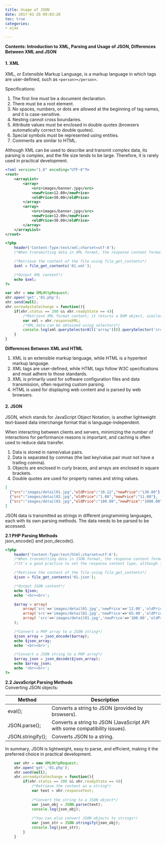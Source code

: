 ```yaml
---
title: Usage of JSON
date: 2017-01-20 09:03:20
toc: true
categories:
- ajax

---
```


**Contents: Introduction to XML, Parsing and Usage of JSON, Differences Between XML and JSON**
<!--more-->

#### 1. XML

XML, or Extensible Markup Language, is a markup language in which tags are user-defined, such as `<person></person>`.

Specifications:

1. The first line must be a document declaration.
2. There must be a root element.
3. No spaces, numbers, or dots are allowed at the beginning of tag names, and it is case-sensitive.
4. Nesting cannot cross boundaries.
5. Attribute values must be enclosed in double quotes (browsers automatically correct to double quotes).
6. Special symbols must be represented using entities.
7. Comments are similar to HTML.

Although XML can be used to describe and transmit complex data, its parsing is complex, and the file size tends to be large. Therefore, it is rarely used in practical development.

```xml
<?xml version="1.0" encoding="UTF-8"?>
<root>
    <arrayList>
        <array>
            <src>images/banner.jpg</src>
            <newPrice>12.00</newPrice>
            <oldPrice>30.00</oldPrice>
        </array>
        <array>
            <src>images/banner.jpg</src>
            <newPrice>12.00</newPrice>
            <oldPrice>30.00</oldPrice>
        </array>
    </arrayList>
</root>
```

```php
<?php 
    header('Content-Type:text/xml;charset=utf-8');
    /*When transmitting data in XML format, the response content format must be text/xml.*/

    /*Retrieve the content of the file using file_get_contents*/
    $xml = file_get_contents('01.xml');

    /*Output XML content*/
    echo $xml;
?>
```

```javascript
var xhr = new XMLHttpRequest;
xhr.open('get','01.php');
xhr.send(null);
xhr.onreadystatechange = function(){
    if(xhr.status == 200 && xhr.readyState == 4){
        /*Retrieve XML format content; it returns a DOM object, similar to document*/
        var xml = xhr.responseXML;
        /*XML data can be obtained using selectors*/
        console.log(xml.querySelectorAll('array')[0].querySelector('src').innerHTML);
    }
}
```

**Differences Between XML and HTML**

1. XML is an extensible markup language, while HTML is a hypertext markup language.
2. XML tags are user-defined, while HTML tags follow W3C specifications and must adhere to those standards.
3. XML is primarily used for software configuration files and data transmission, often requiring custom parsing.
4. HTML is used for displaying web content and is parsed by web browsers.

#### 2. JSON

JSON, which stands for JavaScript Object Notation, is another lightweight text-based data interchange format that is language-independent.

When interacting between clients and servers, minimizing the number of interactions for performance reasons is important, and caching is often used to reduce data transfer.

1. Data is stored in name/value pairs.
2. Data is separated by commas (the last key/value pair must not have a trailing comma).
3. Objects are enclosed in curly braces, and arrays are enclosed in square brackets.
4. Double quotes are used for property names and string values.

```JSON
[
  {"src":"images/detail01.jpg","oldPrice":"10.12","newPrice":"130.00"},
  {"src":"images/detail02.jpg","oldPrice":"1.00","newPrice":"11.00"},
  {"src":"images/detail03.jpg","oldPrice":"100.00","newPrice":"1000.00"}
]
```

JSON data is transmitted as strings in different programming languages, each with its own parsing methods. The data needs to be parsed to be accessed.

**2.1 PHP Parsing Methods**  
json_encode() and json_decode().

```PHP
<?php 
    header('Content-Type:text/html;charset=utf-8');
    /*When transmitting data in JSON format, the response content format should be application/json.*/
    /*It's a good practice to set the response content type, although it's not mandatory.*/

    /*Retrieve the content of the file using file_get_contents*/
    $json = file_get_contents('01.json');

    /*Output JSON content*/
    echo $json;
    echo '<br><br>';

    $array = array(
        array('src'=>'images/detail01.jpg','newPrice'=>'12.00','oldPrice'=>'455.00'),
        array('src'=>'images/detail02.jpg','newPrice'=>'65.00','oldPrice'=>'878.00'),
        array( 'src'=>'images/detail01.jpg','newPrice'=>'100.00','oldPrice'=>'1000.00')
    );

    /*Convert a PHP array to a JSON string*/
    $json_array = json_encode($array);
    echo $json_array;
    echo '<br><br>';

    /*Convert a JSON string to a PHP array*/
    $array_json = json_decode($json_array);
    echo $array_json;
    echo '<br><br>';
?>
```

**2.2 JavaScript Parsing Methods**  
Converting JSON objects:

| Method            | Description                                                  |
| ----------------- | ------------------------------------------------------------ |
| eval();           | Converts a string to JSON (provided by browsers).            |
| JSON.parse();     | Converts a string to JSON (JavaScript API with some compatibility issues). |
| JSON.stringify(); | Converts JSON to a string.                                   |



In summary, JSON is lightweight, easy to parse, and efficient, making it the preferred choice in practical development.

```javascript
    var xhr = new XMLHttpRequest;
    xhr.open('get','01.php');
    xhr.send(null);
    xhr.onreadystatechange = function(){
        if(xhr.status == 200 && xhr.readyState == 4){
            /*Retrieve the content as a string*/
            var text = xhr.responseText;
            
            /*Convert the string to a JSON object*/
            var json_obj = JSON.parse(text);
            console.log(json_obj);
    
            /*You can also convert JSON objects to strings*/
            var json_str = JSON.stringify(json_obj);
            console.log(json_str);
        }
    }
```